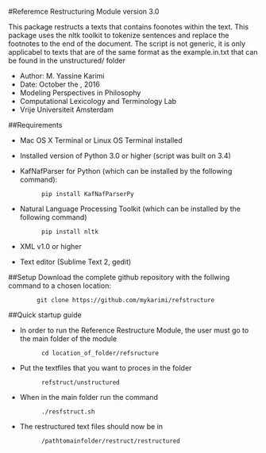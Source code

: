 #Referemce Restructuring Module version 3.0

This package restructs a texts that contains foonotes within the text. This package uses the nltk toolkit to tokenize sentences and replace the footnotes to the end of the document. The script is not generic, it is only applicabel to texts that are of the same format as the example.in.txt that can be found in the unstructured/ folder

- Author: M. Yassine Karimi
- Date: October the , 2016
- Modeling Perspectives in Philosophy
- Computational Lexicology and Terminology Lab
- Vrije Universiteit Amsterdam

##Requirements
- Mac OS X Terminal or Linux OS Terminal installed
- Installed version of Python 3.0 or higher (script was built on 3.4)
- KafNafParser for Python (which can be installed by the following command):

            pip install KafNafParserPy

- Natural Language Processing Toolkit (which can be installed by the following command)

            pip install nltk

- XML v1.0 or higher
- Text editor (Sublime Text 2, gedit)


##Setup
Download the complete github repository with the follwing command to a chosen location:

            git clone https://github.com/mykarimi/refstructure
            
##Quick startup guide
- In order to run the Reference Restructure Module, the user must go to the main folder of the module

            cd location_of_folder/refsructure
            
- Put the textfiles that you want to proces in the folder

            refstruct/unstructured

- When in the main folder run the command

            ./resfstruct.sh
            
- The restructured text files should now be in 

            /pathtomainfolder/restruct/restructured 
